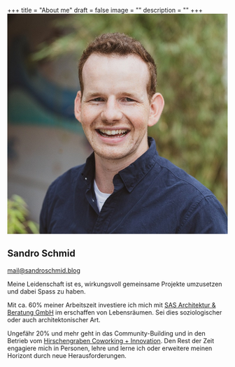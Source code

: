 +++
title = "About me"
draft = false
image = ""
description = ""
+++
![](seraph_sandro-8_k.jpg)

## Sandro Schmid

mail@sandroschmid.blog

Meine Leidenschaft ist es, wirkungsvoll gemeinsame Projekte umzusetzen und dabei Spass zu haben.



Mit ca. 60% meiner Arbeitszeit investiere ich mich mit [SAS Architektur & Beratung GmbH](www.sas-architektur.ch) im erschaffen von Lebensräumen. Sei dies soziologischer oder auch architektonischer Art. 

Ungefähr 20% und mehr geht in das Community-Building und in den Betrieb vom [Hirschengraben Coworking + Innovation](www.hirschengraben.org). Den Rest der Zeit engagiere mich in Personen, lehre und lerne ich oder erweitere meinen Horizont durch neue Herausforderungen.